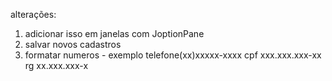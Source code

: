 alterações:
1. adicionar isso em janelas com JoptionPane
2. salvar novos cadastros
3. formatar numeros - exemplo telefone(xx)xxxxx-xxxx cpf xxx.xxx.xxx-xx rg xx.xxx.xxx-x
